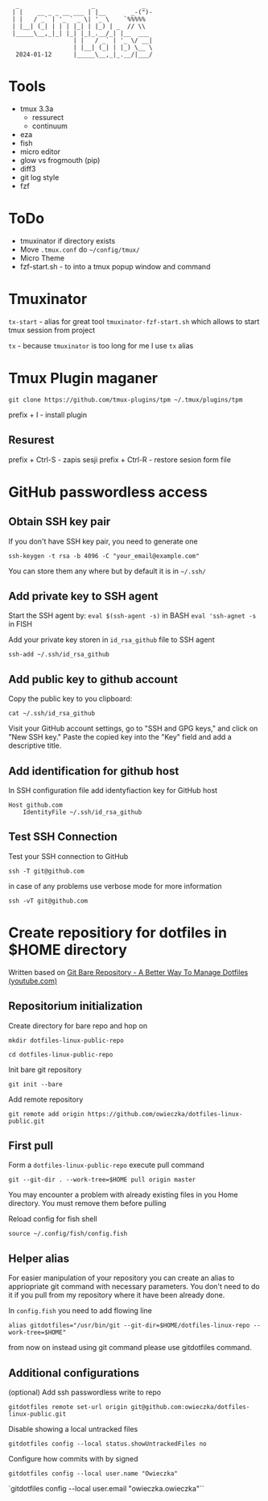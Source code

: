 ```
  _                    _             _  
 | |    __ _ _ __ ___ | |__       _-(")-
 | |   / _` | '_ ` _ \| '_ \    `%%%%%  
 | |__| (_| | | | |_| | |_) | _  // \\  
 |_____\__,_|_| |_| |_|_.__/_| |__  ___ 
                  | |   / _` | '_ \/ __|
                  | |__| (_| | |_) \__ \
  2024-01-12      |_____\__,_|_.__/|___/
```

# Tools

- tmux 3.3a
	- ressurect
	- continuum
- eza
- fish
- micro editor
- glow vs frogmouth (pip)
- diff3
- git log style
- fzf

# ToDo

- tmuxinator if directory exists
- Move `.tmux.conf` do `~/config/tmux/`
- Micro Theme
- fzf-start.sh - to into a tmux popup window and command

# Tmuxinator

`tx-start` - alias for great tool `tmuxinator-fzf-start.sh` which allows to start tmux session from project

`tx` - because `tmuxinator` is too long for me I use `tx` alias

# Tmux Plugin maganer

`git clone https://github.com/tmux-plugins/tpm ~/.tmux/plugins/tpm`

prefix + I - install plugin

## Resurest

prefix + Ctrl-S - zapis sesji
prefix + Ctrl-R - restore sesion form file


# GitHub passwordless access

## Obtain SSH key pair

If you don't have SSH key pair, you need to generate one

`ssh-keygen -t rsa -b 4096 -C "your_email@example.com"`

You can store them any where but by default it is in `~/.ssh/`

## Add private key to SSH agent

Start the SSH agent by:
`eval $(ssh-agent -s)` in BASH
`eval 'ssh-agnet -s` in FISH

Add your private key storen in `id_rsa_github` file to SSH agent

`ssh-add ~/.ssh/id_rsa_github`

## Add public key to github account

Copy the public key to you clipboard:

`cat ~/.ssh/id_rsa_github`

Visit your GitHub account settings, go to "SSH and GPG keys," and click on "New SSH key." Paste the copied key into the "Key" field and add a descriptive title.

## Add identification for github host

In SSH configuration file add identyfiaction key for GitHub host

```
Host github.com
	IdentityFile ~/.ssh/id_rsa_github
```

## Test SSH Connection

Test your SSH connection to GitHub

`ssh -T git@github.com`

in case of any problems use verbose mode for more information

`ssh -vT git@github.com`

# Create repositiory for dotfiles in $HOME directory

Written based on [Git Bare Repository - A Better Way To Manage Dotfiles (youtube.com)](https://www.youtube.com/watch?v=tBoLDpTWVOM)

## Repositorium initialization

Create directory for bare repo and hop on

`mkdir dotfiles-linux-public-repo`

`cd dotfiles-linux-public-repo`

Init bare git repository

`git init --bare`

Add remote repository

`git remote add origin https://github.com/owieczka/dotfiles-linux-public.git`

## First pull

Form a `dotfiles-linux-public-repo` execute pull command

`git --git-dir . --work-tree=$HOME pull origin master`

You may encounter a problem with already existing files in you Home directory. You must remove them before pulling

Reload config for fish shell

`source ~/.config/fish/config.fish`

## Helper alias

For easier manipulation of your repository you can create an alias to appriopriate git command with necessary parameters. You don't need to do it if you pull from my repository where it have been already done. 

In `config.fish` you need to add flowing line

`alias gitdotfiles="/usr/bin/git --git-dir=$HOME/dotfiles-linux-repo --work-tree=$HOME"`

from now on instead using git command please use gitdotfiles command.

## Additional configurations

(optional) Add ssh passwordless write to repo

`gitdotfiles remote set-url origin git@github.com:owieczka/dotfiles-linux-public.git`

Disable showing a local untracked files

`gitdotfiles config --local status.showUntrackedFiles no`

Configure how commits with by signed

`gitdotfiles config --local user.name "Owieczka"`

`gitdotfiles config --local user.email "owieczka.owieczka"``






